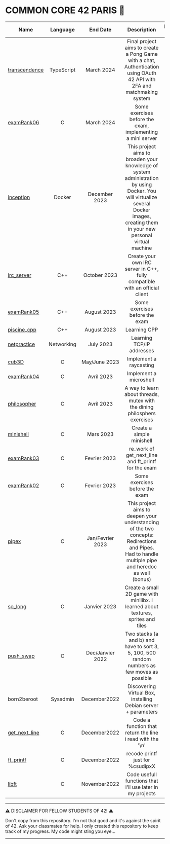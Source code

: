 # COMMON CORE 42 PARIS 🧠

| Name  | Language      | End Date      |                       Description                 | Estimated effort (h)   | Difficulty (1 to 5) |
| ----- |:-------------:| :-----------: | :------------------------------------------------:| :---------------------:| :------------------:|
| [transcendence](https://github.com/waseemnaseeven/42_CURSUS/tree/main/19_TRANSCENDENCE) |TypeScript| March 2024 | Final project aims to create a Pong Game with a chat, Authentication using OAuth 42 API with 2FA and matchmaking system | 300 | 4,5 |
| [examRank06](https://github.com/waseemnaseeven/42_CURSUS/tree/main/18_EXAMRANK06) |C| March 2024 | Some exercises before the exam, implementing a mini server | ... | 1 |
| [inception](https://github.com/waseemnaseeven/42_CURSUS/tree/main/17_INCEPTION) |Docker| December 2023 | This project aims to broaden your knowledge of system administration by using Docker. You will virtualize several Docker images, creating them in your new personal virtual machine | 210 | 4 |
| [irc_server](https://github.com/waseemnaseeven/42_CURSUS/tree/main/16_IRC) |C++| October 2023 | Create your own IRC server in C++, fully compatible with an official client | 175 | 3 |
| [examRank05](https://github.com/waseemnaseeven/42_CURSUS/tree/main/15_EXAMRANK05) |C++| August 2023 | Some exercises before the exam |  ... | 666 |
| [piscine_cpp](https://github.com/waseemnaseeven/42_CURSUS/tree/main/14_PISCINECPP) |C++| August 2023 | Learning CPP | ... | 3,5 |
| [netpractice](https://github.com/waseemnaseeven/42_CURSUS/tree/main/13_NETPRACTICE) |Networking| July 2023 | Learning TCP/IP addresses  | 27 | 1 |
| [cub3D](https://github.com/waseemnaseeven/42_CURSUS/tree/main/12_CUB3D) |C| May/June 2023 | Implement a raycasting  | 280  | 2 |
| [examRank04](https://github.com/waseemnaseeven/42_CURSUS/tree/main/11_EXAMRANK04) |C| Avril 2023 | Implement a microshell | ...  | |
| [philosopher](https://github.com/waseemnaseeven/42_CURSUS/tree/main/10_PHILO) |C| Avril 2023 | A way to learn about threads, mutex with the dining philosphers exercises | 70 | 5 |
| [minishell](https://github.com/waseemnaseeven/42_CURSUS/tree/main/09_MINISHEL) |C| Mars 2023 | Create a simple minishell | 210  | 4 |
| [examRank03](https://github.com/waseemnaseeven/42_CURSUS/tree/main/05_EXAMRANK03) |C| Fevrier 2023 | re_work of get_next_line and ft_printf for the exam | ...  | 0,5 |
| [examRank02](https://github.com/waseemnaseeven/42_CURSUS/tree/main/04_EXAMRANK02) |C| Fevrier 2023| Some exercises before the exam | ...  | 4 |
| [pipex](https://github.com/waseemnaseeven/42_CURSUS/tree/main/06_PIPEX) |C| Jan/Fevrier 2023 | This project aims to deepen your understanding of the two concepts: Redirections and Pipes. Had to handle multiple pipe and heredoc as well (bonus) | 50  | 2,5 |
| [so_long](https://github.com/waseemnaseeven/42_CURSUS/tree/main/05_SOOLOONG) |C| Janvier 2023 | Create a small 2D game with minilibx. I learned about textures, sprites and tiles | 60  | 2,5 |
| [push_swap](https://github.com/waseemnaseeven/42_CURSUS/tree/main/04_PUSHSWAP) |C| Dec/Janvier 2022 | Two stacks (a and b) and have to sort 3, 5, 100, 500 random numbers as few moves as possible | 60 | 4,5 |
| born2beroot |Sysadmin| December2022 | Discovering Virtual Box, installing Debian server + parameters | 40  | 1 |
| [get_next_line](https://github.com/waseemnaseeven/42_CURSUS/tree/main/02_GNL) |C| December2022 | Code a function that return the line i read with the '\n' | 70  | 1 |
| [ft_printf](https://github.com/waseemnaseeven/42_CURSUS/tree/main/01_FTPRINTF) |C| December2022 | recode printf just for %csudipxX | 70  | 1 |
| [libft](https://github.com/waseemnaseeven/42_CURSUS/tree/main/00_LIBFT) |C| November2022 | Code usefull functions that i'll use later in my projects| 70  | 1,5 |

________________________________

:warning: DISCLAIMER FOR FELLOW STUDENTS OF 42! :warning:

Don't copy from this repository. I'm not that good and it's against the spirit of 42. Ask your classmates for help. I only created this repository to keep track of my progress.
My code might sting you eye...
________________________________
